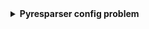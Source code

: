 <details>
  <summary><b>Pyresparser config problem</b></summary>
  <b>Pyresparser installation package</b>
  ```javascript
pip install pyresparser
```

<b>Import it for python project</b>
```javascript
// Install package
pip install pyresparser
```
```
from pyresparser import ResumeParser
data = ResumeParser('/path/to/resume/file').get_extracted_data()

  <code>pyresparser</code> is a simple resume parser used for extracting information from resumes. pyresparser work with <code>spacy</code>. But now it don't work properly in <code>spacy latest version.</code> When we run pyresparser in latest version show show <code>config</code>

  
   
from pyresparser import ResumeParser
data = ResumeParser('/path/to/resume/file').get_extracted_data()

  <b>Features</b>
  - Extract name
  - Extract email
  - Extract mobile numbers
  - Extract skills
  - Extract total experience
  - Extract college name
  - Extract degree
  - Extract designation
  - Extract company names
  
  <b>Virtual Environment</b>
  - Item 2
    - Sub-item 1
    - Sub-item 2
  - Item 3
  
 <code>word</code>
  
</details>

